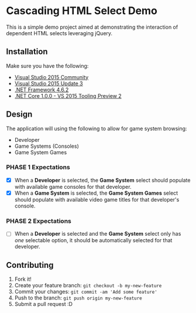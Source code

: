 # Cascading HTML Select Demo

This is a simple demo project aimed at demonstrating the interaction of dependent HTML selects leveraging jQuery.

## Installation

Make sure you have the following:

* [Visual Studio 2015 Community](https://www.visualstudio.com/en-us/products/visual-studio-community-vs.aspx)
* [Visual Studio 2015 Update 3](https://go.microsoft.com/fwlink/?LinkId=691129)
* [.NET Framework 4.6.2](https://www.microsoft.com/en-us/download/details.aspx?id=53345)
* [.NET Core 1.0.0 - VS 2015 Tooling Preview 2](https://go.microsoft.com/fwlink/?LinkID=824849)

## Design

The application will using the following to allow for game system browsing:

* Developer
* Game Systems (Consoles)
* Game System Games

### PHASE 1 Expectations

- [X] When a **Developer** is selected, the **Game System** select should populate with available game consoles for that developer.
- [X] When a **Game System** is selected, the **Game System Games** select should populate with available video game titles for that developer's console.

### PHASE 2 Expectations

- [ ] When a **Developer** is selected and the **Game System** select only has _one_ selectable option, it should be automatically selected for that developer.

## Contributing

1. Fork it!
2. Create your feature branch: `git checkout -b my-new-feature`
3. Commit your changes: `git commit -am 'Add some feature'`
4. Push to the branch: `git push origin my-new-feature`
5. Submit a pull request :D